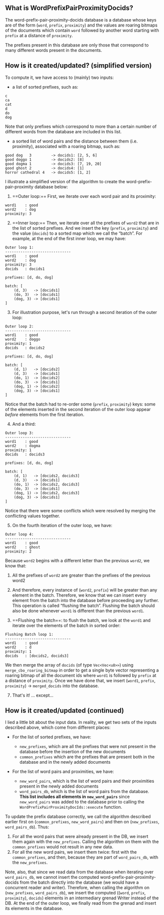 ## What is WordPrefixPairProximityDocids?
The word-prefix-pair-proximity-docids database is a database whose keys are of the form (`word`, `prefix`, `proximity`) and the values are roaring bitmaps of the documents which contain `word` followed by another word starting with `prefix` at a distance of `proximity`.

The prefixes present in this database are only those that correspond to many different words present in the documents.

## How is it created/updated? (simplified version)
To compute it, we have access to (mainly) two inputs:

* a list of sorted prefixes, such as:
```
c
ca
cat
d
do
dog
```
Note that only prefixes which correspond to more than a certain number of different words from the database are included in this list.

* a sorted list of word pairs and the distance between them (i.e. proximity), associated with a roaring bitmap, such as:
```
good dog   3         -> docids1: [2, 5, 6]
good doggo 1		 -> docids2: [8]
good dogma 1		 -> docids3: [7, 19, 20]
good ghost 2 		 -> docids4: [1]
horror cathedral 4	 -> docids5: [1, 2]
```

I illustrate a simplified version of the algorithm to create the word-prefix-pair-proximity database below:

1. ==Outer loop:== First, we iterate over each word pair and its proximity:
```
word1    : good
word2    : dog
proximity: 3
```
2. ==Inner loop:== Then, we iterate over all the prefixes of `word2` that are in the list of sorted prefixes. And we insert the key (`prefix`, `proximity`) and the value (`docids`) to a sorted map which we call the “batch”. For example, at the end of the first inner loop, we may have:
```
Outer loop 1:
------------------------------
word1    : good
word2    : dog
proximity: 3
docids   : docids1

prefixes: [d, do, dog]

batch: [
	(d, 3)   -> [docids1]
	(do, 3)  -> [docids1]
	(dog, 3) -> [docids1]
]
```
3. For illustration purpose, let's run through a second iteration of the outer loop:
```
Outer loop 2:
------------------------------
word1    : good
word2    : doggo
proximity: 1
docids   : docids2

prefixes: [d, do, dog]

batch: [
	(d, 1)   -> [docids2]
	(d, 3)   -> [docids1]
	(do, 1)  -> [docids2]
	(do, 3)  -> [docids1]
	(dog, 1) -> [docids2]
	(dog, 3) -> [docids1]
]
```
Notice that the batch had to re-order some (`prefix`, `proximity`) keys: some of the elements inserted in the second iteration of the outer loop appear *before* elements from the first iteration.

4. And a third:
```
Outer loop 3:
------------------------------
word1    : good
word2    : dogma
proximity: 1
docids   : docids3

prefixes: [d, do, dog]

batch: [
	(d, 1)   -> [docids2, docids3]
	(d, 3)   -> [docids1]
	(do, 1)  -> [docids2, docids3]
	(do, 3)  -> [docids1]
	(dog, 1) -> [docids2, docids3]
	(dog, 3) -> [docids1]
]
```
Notice that there were some conflicts which were resolved by merging the conflicting values together.

5. On the fourth iteration of the outer loop, we have:
```
Outer loop 4:
------------------------------
word1    : good
word2    : ghost
proximity: 2
```
Because `word2` begins with a different letter than the previous `word2`, we know that:
1. All the prefixes of `word2` are greater than the prefixes of the previous word2
2. And therefore, every instance of (`word2`, `prefix`) will be greater than any element in the batch.
Therefore, we know that we can insert every element from the batch into the database before proceeding any further. This operation is called “flushing the batch”. Flushing the batch should also be done whenever `word1` is different than the previous `word1`.

6. ==Flushing the batch==: to flush the batch, we look at the `word1` and iterate over the elements of the batch in sorted order:
```
Flushing Batch loop 1:
------------------------------
word1    : good
word2    : d
proximity: 1
docids   : [docids2, docids3]
```
We then merge the array of `docids` (of type `Vec<Vec<u8>>`) using `merge_cbo_roaring_bitmap` in order to get a single byte vector representing a roaring bitmap of all the document ids where `word1` is followed by `prefix` at a distance of `proximity`.
Once we have done that, we insert (`word1`, `prefix`, `proximity`) -> `merged_docids` into the database.

7. That's it! ... except...

## How is it created/updated (continued)

I lied a little bit about the input data. In reality, we get two sets of the inputs described above, which come from different places:

* For the list of sorted prefixes, we have: 
	* `new_prefixes`, which are all the prefixes that were not present in the database before the insertion of the new documents
	* `common_prefixes` which are the prefixes that are present both in the database and in the newly added documents

* For the list of word pairs and proximities, we have:
	* `new_word_pairs`, which is the list of word pairs and their proximities present in the newly added documents
	* `word_pairs_db`, which is the list of word pairs from the database. **This list includes all elements in `new_word_pairs`** since `new_word_pairs` was added to the database prior to calling the `WordPrefixPairProximityDocIds::execute` function.

To update the prefix database correctly, we call the algorithm described earlier first on (`common_prefixes`, `new_word_pairs`) and then on (`new_prefixes`, `word_pairs_db`). Thus:

1. For all the word pairs that were already present in the DB, we insert them again with the `new_prefixes`. Calling the algorithm on them with the `common_prefixes` would not result in any new data.
3. For all the new word pairs, we insert them twice: first with the `common_prefixes`, and then, because they are part of `word_pairs_db`, with the `new_prefixes`. 

Note, also, that since we read data from the database when iterating over `word_pairs_db`, we cannot insert the computed word-prefix-pair-proximity-docids from the batch directly into the database (we would have a concurrent reader and writer). Therefore, when calling the algorithm on (`new_prefixes`, `word_pairs_db`), we insert the computed ((`word`, `prefix`, `proximity`), `docids`) elements in an intermediary grenad Writer instead of the DB. At the end of the outer loop, we finally read from the grenad and insert its elements in the database.


